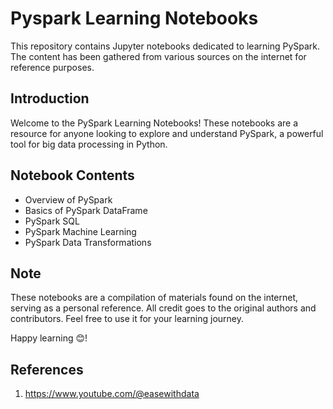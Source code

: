 # Pyspark Learning Notebooks

This repository contains Jupyter notebooks dedicated to learning PySpark. The content has been gathered from various sources on the internet for reference purposes.

## Introduction

Welcome to the PySpark Learning Notebooks! These notebooks are a resource for anyone looking to explore and understand PySpark, a powerful tool for big data processing in Python.

## Notebook Contents

- Overview of PySpark
- Basics of PySpark DataFrame
- PySpark SQL
- PySpark Machine Learning
- PySpark Data Transformations

## Note

These notebooks are a compilation of materials found on the internet, serving as a personal reference. All credit goes to the original authors and contributors. Feel free to use it for your learning journey.

Happy learning 😊!

## References
1. https://www.youtube.com/@easewithdata

